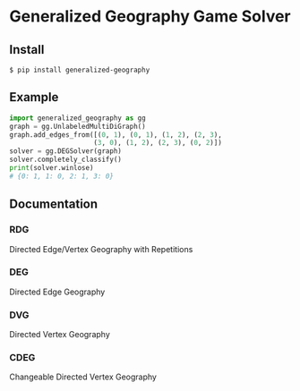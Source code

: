# Generalized Geography Game Solver

## Install

```console
$ pip install generalized-geography
```

## Example

```python
import generalized_geography as gg
graph = gg.UnlabeledMultiDiGraph()
graph.add_edges_from([(0, 1), (0, 1), (1, 2), (2, 3),
                     (3, 0), (1, 2), (2, 3), (0, 2)])
solver = gg.DEGSolver(graph)
solver.completely_classify()
print(solver.winlose)
# {0: 1, 1: 0, 2: 1, 3: 0}
```

## Documentation

### RDG

Directed Edge/Vertex Geography with Repetitions

### DEG

Directed Edge Geography

### DVG

Directed Vertex Geography

### CDEG

Changeable Directed Vertex Geography
